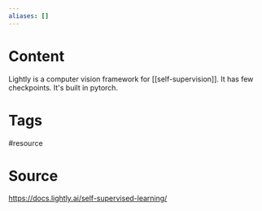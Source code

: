 ```yaml
---
aliases: []
---
```

# Content
Lightly is a computer vision framework for [[self-supervision]].
It has few checkpoints.
It's built in pytorch.

# Tags
#resource

# Source
https://docs.lightly.ai/self-supervised-learning/